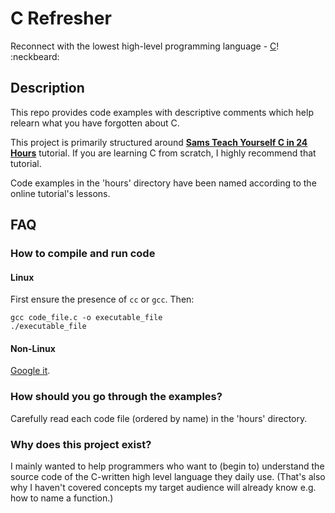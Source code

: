 # C Refresher

Reconnect with the lowest high-level programming language - [C][0]! :neckbeard:

## Description

This repo provides code examples with descriptive comments which help relearn what you have forgotten about C.

This project is primarily structured around [**Sams Teach Yourself C in 24 Hours**][1] tutorial. If you are learning C from scratch, I highly recommend that tutorial.

Code examples in the 'hours' directory have been named according to the online tutorial's lessons.

## FAQ

### How to compile and run code

#### Linux

First ensure the presence of `cc` or `gcc`. Then:

```
gcc code_file.c -o executable_file
./executable_file
```

#### Non-Linux

[Google it][2].

### How should you go through the examples?

Carefully read each code file (ordered by name) in the 'hours' directory.

### Why does this project exist?

I mainly wanted to help programmers who want to (begin to) understand the source code of the C-written high level language they daily use. (That's also why I haven't covered concepts my target audience will already know e.g. how to name a function.)

[0]: https://en.wikipedia.org/wiki/C_(programming_language)
[1]: http://aelinik.free.fr/c/
[2]: http://lmgtfy.com/?q=how+to+run+c+code
